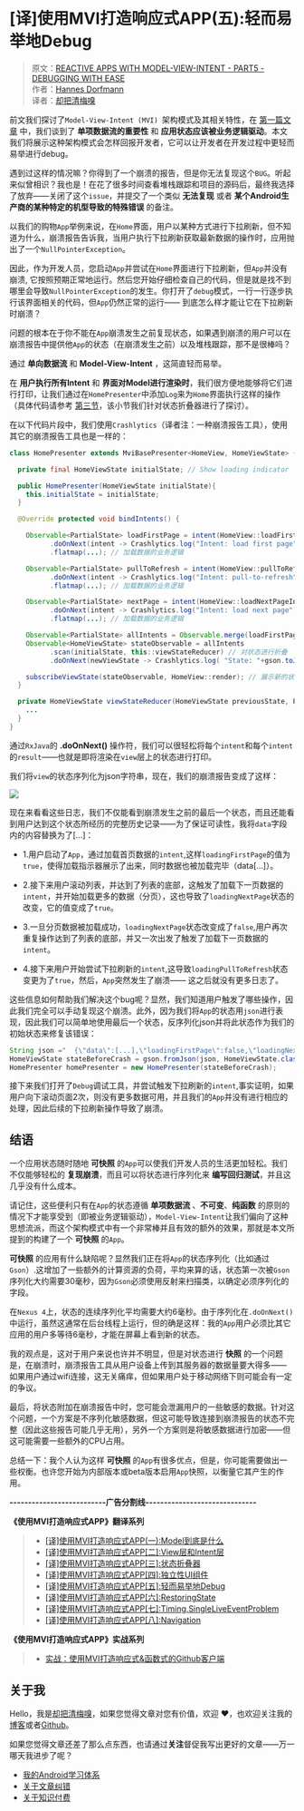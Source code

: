 # [译]使用MVI打造响应式APP(五):轻而易举地Debug

> 原文：[REACTIVE APPS WITH MODEL-VIEW-INTENT - PART5 - DEBUGGING WITH EASE](http://hannesdorfmann.com/android/mosby3-mvi-5)  
作者：[Hannes Dorfmann](http://hannesdorfmann.com)  
译者：[却把清梅嗅](https://github.com/qingmei2)  

前文我们探讨了`Model-View-Intent (MVI) `架构模式及其相关特性，在 [第一篇文章](https://github.com/qingmei2/android-programming-profile/blob/master/src/Android-MVI/%5B%E8%AF%91%5D%E4%BD%BF%E7%94%A8MVI%E6%89%93%E9%80%A0%E5%93%8D%E5%BA%94%E5%BC%8FAPP%5B%E4%B8%80%5D%3AModel%E5%B1%82%E5%88%B0%E5%BA%95%E4%BB%A3%E8%A1%A8%E4%BB%80%E4%B9%88.md) 中，我们谈到了 **单项数据流的重要性** 和 **应用状态应该被业务逻辑驱动**。本文我们将展示这种架构模式会怎样回报开发者，它可以让开发者在开发过程中更轻而易举进行debug。

遇到过这样的情况嘛？你得到了一个崩溃的报告，但是你无法复现这个`BUG`。听起来似曾相识？我也是！在花了很多时间查看堆栈跟踪和项目的源码后，最终我选择了放弃——关闭了这个`issue`，并提交了一个类似 **无法复现** 或者 **某个Android生产商的某种特定的机型导致的特殊错误** 的备注。

以我们的购物`App`举例来说，在`Home`界面，用户以某种方式进行下拉刷新，但不知道为什么，崩溃报告告诉我，当用户执行下拉刷新获取最新数据的操作时，应用抛出了一个`NullPointerException`。

因此，作为开发人员，您启动`App`并尝试在`Home`界面进行下拉刷新，但`App`并没有崩溃, 它按照预期正常地运行。然后您开始仔细检查自己的代码，但是就是找不到哪里会导致`NullPointerException`的发生。你打开了`debug`模式，一行一行逐步执行该界面相关的代码，但`App`仍然正常的运行—— 到底怎么样才能让它在下拉刷新时崩溃？

问题的根本在于你不能在`App`崩溃发生之前复现状态，如果遇到崩溃的用户可以在崩溃报告中提供他`App`的状态（在崩溃发生之前）以及堆栈跟踪，那不是很棒吗？

通过 **单向数据流** 和 **Model-View-Intent** ，这简直轻而易举。

在 **用户执行所有Intent** 和 **界面对Model进行渲染时**，我们很方便地能够将它们进行打印，让我们通过在`HomePresenter`中添加`Log`来为`Home`界面执行这样的操作（具体代码请参考 [第三节](https://github.com/qingmei2/android-programming-profile/blob/master/src/Android-MVI/%5B%E8%AF%91%5D%E4%BD%BF%E7%94%A8MVI%E6%89%93%E9%80%A0%E5%93%8D%E5%BA%94%E5%BC%8FAPP%5B%E4%B8%89%5D%3AStateReducer.md)，该小节我们针对状态折叠器进行了探讨）。

在以下代码片段中，我们使用`Crashlytics`（译者注：一种崩溃报告工具），使用其它的崩溃报告工具也是一样的：

```java
class HomePresenter extends MviBasePresenter<HomeView, HomeViewState> {

  private final HomeViewState initialState; // Show loading indicator

  public HomePresenter(HomeViewState initialState){
    this.initialState = initialState;
  }

  @Override protected void bindIntents() {

    Observable<PartialState> loadFirstPage = intent(HomeView::loadFirstPageIntent)
          .doOnNext(intent -> Crashlytics.log("Intent: load first page"))
          .flatmap(...); // 加载数据的业务逻辑

    Observable<PartialState> pullToRefresh = intent(HomeView::pullToRefreshIntent)
          .doOnNext(intent -> Crashlytics.log("Intent: pull-to-refresh"))
          .flatmap(...); // 加载数据的业务逻辑

    Observable<PartialState> nextPage = intent(HomeView::loadNextPageIntent)
          .doOnNext(intent -> Crashlytics.log("Intent: load next page"))
          .flatmap(...); // 加载数据的业务逻辑

    Observable<PartialState> allIntents = Observable.merge(loadFirstPage, pullToRefresh, nextPage);
    Observable<HomeViewState> stateObservable = allIntents
          .scan(initialState, this::viewStateReducer) // 对状态进行折叠
          .doOnNext(newViewState -> Crashlytics.log( "State: "+gson.toJson(newViewState) ));

    subscribeViewState(stateObservable, HomeView::render); // 展示新的状态
  }

  private HomeViewState viewStateReducer(HomeViewState previousState, PartialState changes){
    ...
  }
}
```

通过`RxJava`的 **.doOnNext()** 操作符，我们可以很轻松将每个`intent`和每个`intent`的`result`——也就是即将渲染在`view`层上的状态进行打印。

我们将`view`的状态序列化为json字符串，现在，我们的崩溃报告变成了这样：

![](http://hannesdorfmann.com/images/mvi-mosby3/crashlytics-mvi-logs.png)

现在来看看这些日志，我们不仅能看到崩溃发生之前的最后一个状态，而且还能看到用户达到这个状态所经历的完整历史记录——为了保证可读性，我将`data`字段内的内容替换为了[...]：

* 1.用户启动了`App`，通过加载首页数据的`intent`,这样`loadingFirstPage`的值为`true`，使得加载指示器展示了出来，同时数据也被加载完毕（data[…]）。

* 2.接下来用户滚动列表，并达到了列表的底部，这触发了加载下一页数据的`intent`，并开始加载更多的数据（分页），这也导致了`loadingNextPage`状态的改变，它的值变成了`true`。

* 3.一旦分页数据被加载成功，`loadingNextPage`状态改变成了`false`,用户再次重复操作达到了列表的底部，并又一次出发了触发了加载下一页数据的`intent`。

* 4.接下来用户开始尝试下拉刷新的`intent`,这导致`loadingPullToRefresh`状态变更为了`true`，然后，`App`突然发生了崩溃—— 这之后就没有更多日志了。

这些信息如何帮助我们解决这个bug呢？显然，我们知道用户触发了哪些操作，因此我们完全可以手动复现这个崩溃。此外，因为我们将`App`的状态用`json`进行表现，因此我们可以简单地使用最后一个状态，反序列化json并将此状态作为我们的初始状态来修复该错误：

```Java
String json ="  {\"data\":[...],\"loadingFirstPage\":false,\"loadingNextPage\":false,\"loadingPullToRefresh\":false} ";
HomeViewState stateBeforeCrash = gson.fromJson(json, HomeViewState.class);
HomePresenter homePresenter = new HomePresenter(stateBeforeCrash);
```

接下来我们打开了`Debug`调试工具，并尝试触发下拉刷新的`intent`,事实证明，如果用户向下滚动页面2次，则没有更多数据可用，并且我们的`App`并没有进行相应的处理，因此后续的下拉刷新操作导致了崩溃。

## 结语

一个应用状态随时随地 **可快照** 的`App`可以使我们开发人员的生活更加轻松。我们不仅能够轻松的 **复现崩溃**，而且可以将状态进行序列化来 **编写回归测试**，并且这几乎没有什么成本。

请记住，这些便利只有在`App`的状态遵循 **单项数据流** 、**不可变**、**纯函数** 的原则的情况下才能享受到（即被业务逻辑驱动），`Model-View-Intent`让我们偏向了这种思想流派，而这个架构模式中有一个非常棒并且有效的额外的效果，那就是本文所提到的构建了一个 **可快照** 的`App`。

**可快照** 的应用有什么缺陷呢？显然我们正在将`App`的状态序列化（比如通过`Gson`）.这增加了一些额外的计算资源的负荷，平均来算的话，状态第一次被`Gson`序列化大约需要30毫秒，因为`Gson`必须使用反射来扫描类，以确定必须序列化的字段。

在`Nexus 4`上，状态的连续序列化平均需要大约6毫秒。由于序列化在`.doOnNext()`中运行，虽然这通常在后台线程上运行，但的确是这样：我的`App`用户必须比其它应用的用户多等待6毫秒，才能在屏幕上看到新的状态。

我的观点是，这对于用户来说也许并不明显，但是对状态进行 **快照** 的一个问题是，在崩溃时，崩溃报告工具从用户设备上传到其服务器的数据量要大得多—— 如果用户通过wifi连接，这无关痛痒，但如果用户处于移动网络下则可能会有一定的争议。

最后，将状态附加在崩溃报告中时，您可能会泄漏用户的一些敏感的数据。针对这个问题，一个方案是不序列化敏感数据，但这可能导致连接到崩溃报告的状态不完整（因此这些报告可能几乎无用），另外一个方案则是将敏感数据进行加密——但这可能需要一些额外的CPU占用。

总结一下：我个人认为这样 **可快照** 的`App`有很多优点，但是，你可能需要做出一些权衡。也许您开始为内部版本或beta版本启用`App`快照，以衡量它其产生的作用。


**--------------------------广告分割线------------------------------**

**《使用MVI打造响应式APP》翻译系列**  
> * [[译]使用MVI打造响应式APP(一):Model到底是什么](https://github.com/qingmei2/android-programming-profile/blob/master/src/Android-MVI/%5B%E8%AF%91%5D%E4%BD%BF%E7%94%A8MVI%E6%89%93%E9%80%A0%E5%93%8D%E5%BA%94%E5%BC%8FAPP%5B%E4%B8%80%5D%3AModel%E5%B1%82%E5%88%B0%E5%BA%95%E4%BB%A3%E8%A1%A8%E4%BB%80%E4%B9%88.md)  
> * [[译]使用MVI打造响应式APP[二]:View层和Intent层](https://github.com/qingmei2/android-programming-profile/blob/master/src/Android-MVI/%5B%E8%AF%91%5D%E4%BD%BF%E7%94%A8MVI%E6%89%93%E9%80%A0%E5%93%8D%E5%BA%94%E5%BC%8FAPP%5B%E4%BA%8C%5D%3AView%E5%B1%82%E5%92%8CIntent%E5%B1%82.md)  
> * [[译]使用MVI打造响应式APP[三]:状态折叠器](https://github.com/qingmei2/android-programming-profile/blob/master/src/Android-MVI/%5B%E8%AF%91%5D%E4%BD%BF%E7%94%A8MVI%E6%89%93%E9%80%A0%E5%93%8D%E5%BA%94%E5%BC%8FAPP%5B%E4%B8%89%5D%3AStateReducer.md)  
> * [[译]使用MVI打造响应式APP[四]:独立性UI组件](https://github.com/qingmei2/android-programming-profile/blob/master/src/Android-MVI/%5B%E8%AF%91%5D%E4%BD%BF%E7%94%A8MVI%E6%89%93%E9%80%A0%E5%93%8D%E5%BA%94%E5%BC%8FAPP%5B%E5%9B%9B%5D%3AIndependentUIComponents.md)  
> * [[译]使用MVI打造响应式APP[五]:轻而易举地Debug](https://github.com/qingmei2/android-programming-profile/blob/master/src/Android-MVI/%5B%E8%AF%91%5D%E4%BD%BF%E7%94%A8MVI%E6%89%93%E9%80%A0%E5%93%8D%E5%BA%94%E5%BC%8FAPP%5B%E4%BA%94%5D%3ADebuggingWithEase.md)
> * [[译]使用MVI打造响应式APP[六]:RestoringState](https://github.com/qingmei2/android-programming-profile/blob/master/src/Android-MVI/%5B%E8%AF%91%5D%E4%BD%BF%E7%94%A8MVI%E6%89%93%E9%80%A0%E5%93%8D%E5%BA%94%E5%BC%8FAPP%5B%E5%85%AD%5D%3ARestoringState.md)
> * [[译]使用MVI打造响应式APP[七]:Timing,SingleLiveEventProblem](https://github.com/qingmei2/android-programming-profile/blob/master/src/Android-MVI/%5B%E8%AF%91%5D%E4%BD%BF%E7%94%A8MVI%E6%89%93%E9%80%A0%E5%93%8D%E5%BA%94%E5%BC%8FAPP%5B%E4%B8%83%5D%3ATiming%2CSingleLiveEventProblem.md)
> * [[译]使用MVI打造响应式APP[八]:Navigation](https://github.com/qingmei2/android-programming-profile/blob/master/src/Android-MVI/%5B%E8%AF%91%5D%E4%BD%BF%E7%94%A8MVI%E6%89%93%E9%80%A0%E5%93%8D%E5%BA%94%E5%BC%8FAPP%5B%E5%85%AB%5D%3ANavigation.md)  

**《使用MVI打造响应式APP》实战系列**  
> * [实战：使用MVI打造响应式&函数式的Github客户端](https://github.com/qingmei2/MVI-Rhine)

## 关于我

Hello，我是[却把清梅嗅](https://github.com/qingmei2)，如果您觉得文章对您有价值，欢迎 ❤️，也欢迎关注我的[博客](https://www.jianshu.com/u/df76f81fe3ff)或者[Github](https://github.com/qingmei2)。

如果您觉得文章还差了那么点东西，也请通过**关注**督促我写出更好的文章——万一哪天我进步了呢？

* [我的Android学习体系](https://github.com/qingmei2/android-programming-profile)
* [关于文章纠错](https://github.com/qingmei2/Programming-life/blob/master/error_collection.md)
* [关于知识付费](https://github.com/qingmei2/Programming-life/blob/master/appreciation.md)
